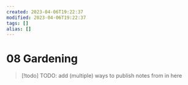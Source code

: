```yaml
---
created: 2023-04-06T19:22:37
modified: 2023-04-06T19:22:37
tags: []
alias: []
---
```


# 08 Gardening

> [!todo] TODO: add (multiple) ways to publish notes from in here